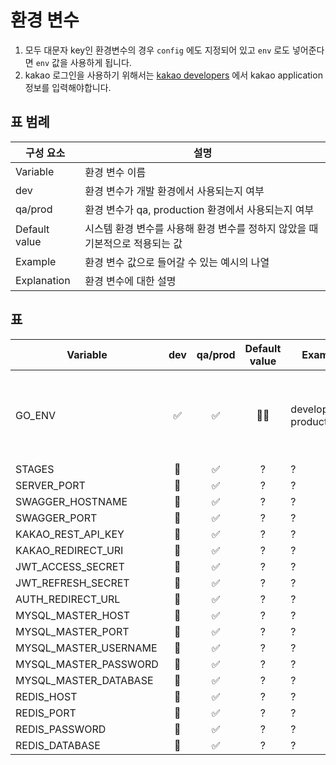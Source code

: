# 환경 변수

1. 모두 대문자 key인 환경변수의 경우 `config` 에도 지정되어 있고 `env` 로도 넣어준다면 `env` 값을 사용하게 됩니다.
1. kakao 로그인을 사용하기 위해서는 [kakao developers](https://developers.kakao.com/) 에서 kakao application 정보를 입력해야합니다.

## 표 범례

| 구성 요소     | 설명                                                                          |
| ------------- | ----------------------------------------------------------------------------- |
| Variable      | 환경 변수 이름                                                                |
| dev           | 환경 변수가 개발 환경에서 사용되는지 여부                                     |
| qa/prod       | 환경 변수가 qa, production 환경에서 사용되는지 여부                           |
| Default value | 시스템 환경 변수를 사용해 환경 변수를 정하지 않았을 때 기본적으로 적용되는 값 |
| Example       | 환경 변수 값으로 들어갈 수 있는 예시의 나열                                   |
| Explanation   | 환경 변수에 대한 설명                                                         |

## 표

| Variable              | dev | qa/prod | Default value | Example                 | Explanation                                                            |
| --------------------- | :-: | :-----: | :-----------: | ----------------------- | ---------------------------------------------------------------------- |
| GO_ENV                | ✅  |   ✅    |      🤷‍♂️       | development, production | `Go 실행 환경` 을 설정하는 값이며 프로그램 시작 전 값이 있어야 합니다. |
| STAGES                | 🚫  |   ✅    |       ?       | ?                       | ?                                                                      |
| SERVER_PORT           | 🚫  |   ✅    |       ?       | ?                       | ?                                                                      |
| SWAGGER_HOSTNAME      | 🚫  |   ✅    |       ?       | ?                       | ?                                                                      |
| SWAGGER_PORT          | 🚫  |   ✅    |       ?       | ?                       | ?                                                                      |
| KAKAO_REST_API_KEY    | 🚫  |   ✅    |       ?       | ?                       | ?                                                                      |
| KAKAO_REDIRECT_URI    | 🚫  |   ✅    |       ?       | ?                       | ?                                                                      |
| JWT_ACCESS_SECRET     | 🚫  |   ✅    |       ?       | ?                       | ?                                                                      |
| JWT_REFRESH_SECRET    | 🚫  |   ✅    |       ?       | ?                       | ?                                                                      |
| AUTH_REDIRECT_URL     | 🚫  |   ✅    |       ?       | ?                       | ?                                                                      |
| MYSQL_MASTER_HOST     | 🚫  |   ✅    |       ?       | ?                       | ?                                                                      |
| MYSQL_MASTER_PORT     | 🚫  |   ✅    |       ?       | ?                       | ?                                                                      |
| MYSQL_MASTER_USERNAME | 🚫  |   ✅    |       ?       | ?                       | ?                                                                      |
| MYSQL_MASTER_PASSWORD | 🚫  |   ✅    |       ?       | ?                       | ?                                                                      |
| MYSQL_MASTER_DATABASE | 🚫  |   ✅    |       ?       | ?                       | ?                                                                      |
| REDIS_HOST            | 🚫  |   ✅    |       ?       | ?                       | ?                                                                      |
| REDIS_PORT            | 🚫  |   ✅    |       ?       | ?                       | ?                                                                      |
| REDIS_PASSWORD        | 🚫  |   ✅    |       ?       | ?                       | ?                                                                      |
| REDIS_DATABASE        | 🚫  |   ✅    |       ?       | ?                       | ?                                                                      |
